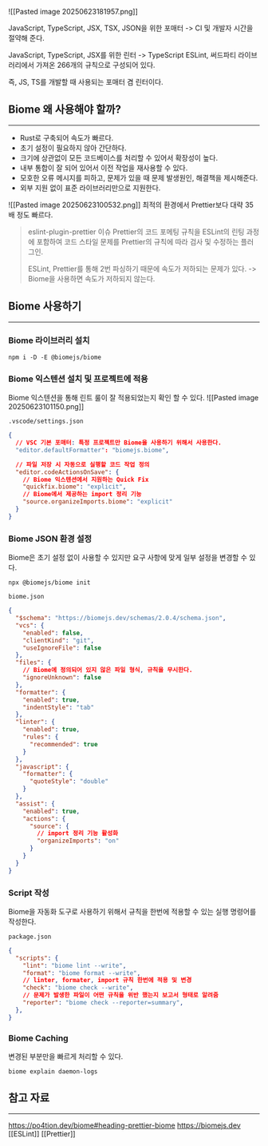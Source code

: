 ![[Pasted image 20250623181957.png]]

JavaScript, TypeScript, JSX, TSX, JSON을 위한 포매터
-> CI 및 개발자 시간을 절약해 준다.

JavaScript, TypeScript, JSX를 위한 린터
-> TypeScript ESLint, 써드파티 라이브러리에서 가져온 266개의 규칙으로 구성되어 있다.

즉, JS, TS를 개발할 때 사용되는 포매터 겸 린터이다.

## Biome 왜 사용해야 할까?
---
- Rust로 구축되어 속도가 빠르다.
- 초기 설정이 필요하지 않아 간단하다.
- 크기에 상관없이 모든 코드베이스를 처리할 수 있어서 확장성이 높다.
- 내부 통합이 잘 되어 있어서 이전 작업을 재사용할 수 있다.
- 모호한 오류 메시지를 피하고, 문제가 있을 때 문제 발생원인, 해결책을 제시해준다.
- 외부 지원 없이 표준 라이브러리만으로 지원한다.

![[Pasted image 20250623100532.png]]
최적의 환경에서 Prettier보다 대략 35배 정도 빠르다.

> eslint-plugin-prettier 이슈
> Prettier의 코드 포메팅 규칙을  ESLint의 린팅 과정에 포함하여 코드 스타일 문제를 Prettier의 규칙에 따라 검사 및 수정하는 플러그인.
> 
> ESLint, Prettier를 통해 2번 파싱하기 때문에 속도가 저하되는 문제가 있다.
> -> Biome을 사용하면 속도가 저하되지 않는다.

## Biome 사용하기
---
### Biome 라이브러리 설치
```node
npm i -D -E @biomejs/biome
```

### Biome 익스텐션 설치 및 프로젝트에 적용
Biome 익스텐션을 통해 린트 룰이 잘 적용되었는지 확인 할 수 있다.
![[Pasted image 20250623101150.png]]

` .vscode/settings.json `
```json
{
  // VSC 기본 포매터: 특정 프로젝트만 Biome을 사용하기 위해서 사용한다.
  "editor.defaultFormatter": "biomejs.biome",

  // 파일 저장 시 자동으로 실행할 코드 작업 정의
  "editor.codeActionsOnSave": {
	// Biome 익스텐션에서 지원하는 Quick Fix
    "quickfix.biome": "explicit",
    // Biome에서 제공하는 import 정리 기능
    "source.organizeImports.biome": "explicit"
  }
}
```

### Biome JSON 환경 설정
Biome은 초기 설정 없이 사용할 수 있지만 요구 사항에 맞게 일부 설정을 변경할 수 있다.
```node
npx @biomejs/biome init
```

`biome.json`
```json
{
  "$schema": "https://biomejs.dev/schemas/2.0.4/schema.json",
  "vcs": {
    "enabled": false,
    "clientKind": "git",
    "useIgnoreFile": false
  },
  "files": {
	// Biome에 정의되어 있지 않은 파일 형식, 규칙을 무시한다.
    "ignoreUnknown": false
  },
  "formatter": {
    "enabled": true,
    "indentStyle": "tab"
  },
  "linter": {
    "enabled": true,
    "rules": {
      "recommended": true
    }
  },
  "javascript": {
    "formatter": {
      "quoteStyle": "double"
    }
  },
  "assist": {
    "enabled": true,
    "actions": {
      "source": {
	    // import 정리 기능 활성화
        "organizeImports": "on"
      }
    }
  }
}
```

### Script 작성
Biome을 자동화 도구로 사용하기 위해서 규칙을 한번에 적용할 수 있는 실행 명령어를 작성한다.

`package.json`
```json 
{
  "scripts": {
    "lint": "biome lint --write",
    "format": "biome format --write",
	// linter, formater, import 규칙 한번에 적용 및 변경
    "check": "biome check --write",
    // 문제가 발생한 파일이 어떤 규칙을 위반 했는지 보고서 형태로 알려줌
    "reporter": "biome check --reporter=summary",
  },
}
```

### Biome Caching
변경된 부분만을 빠르게 처리할 수 있다.
```node
biome explain daemon-logs
```

## 참고 자료
---
https://po4tion.dev/biome#heading-prettier-biome
https://biomejs.dev
[[ESLint]]
[[Prettier]]



